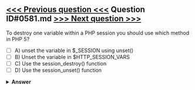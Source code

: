 [<<< Previous question <<<](0580.md)   Question ID#0581.md   [>>> Next question >>>](0582.md)
---

To destroy one variable within a PHP session you should use which method in PHP 5?




- [ ] A) unset the variable in $_SESSION using unset()
- [ ] B) Unset the variable in $HTTP_SESSION_VARS
- [ ] C) Use the session_destroy() function
- [ ] D) Use the session_unset() function

<details><summary><b>Answer</b></summary>
<p>
  Answer: <strong>A</strong>
</p>
</details>
